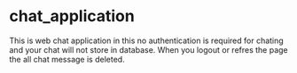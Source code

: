 # chat_application
This is web chat application in this no authentication is required for chating and your chat will not store in database. When you logout or refres the page the all chat message is deleted.
